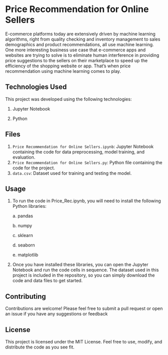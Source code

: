 # Price Recommendation for Online Sellers

E-commerce platforms today are extensively driven by machine learning algorithms, right from quality checking and inventory management to sales demographics and product recommendations, all use machine learning. One more interesting business use case that e-commerce apps and websites are trying to solve is to eliminate human interference in providing price suggestions to the sellers on their marketplace to speed up the efficiency of the shopping website or app. That’s when price recommendation using machine learning comes to play.


## Technologies Used
This project was developed using the following technologies:

1. Jupyter Notebook

2. Python



## Files
1. `Price Recommendation for Online Sellers.ipynb`: Jupyter Notebook containing the code for data preprocessing, model training, and evaluation.
2. `Price Recommendation for Online Sellers.py`: Python file containing the code for the project.
3. `data.csv`: Dataset used for training and testing the model.



## Usage
1. To run the code in Price_Rec.ipynb, you will need to install the following Python libraries:

    a. pandas
    
    b. numpy
    
    c. sklearn
    
    d. seaborn
    
    e. matplotlib
    

2. Once you have installed these libraries, you can open the Jupyter Notebook and run the code cells in sequence. The dataset used in this project is included in the repository, so you can simply download the code and data files to get started.



## Contributing
Contributions are welcome! Please feel free to submit a pull request or open an issue if you have any suggestions or feedback


## License
This project is licensed under the MIT License. Feel free to use, modify, and distribute the code as you see fit.
